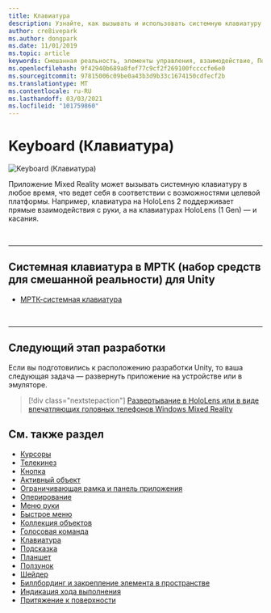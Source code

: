 ```yaml
---
title: Клавиатура
description: Узнайте, как вызывать и использовать системную клавиатуру с помощью набора средств Mixed Reality.
author: cre8ivepark
ms.author: dongpark
ms.date: 11/01/2019
ms.topic: article
keywords: Смешанная реальность, элементы управления, взаимодействие, Пользовательский интерфейс, UX, гарнитура смешанной реальности, гарнитура Windows Mixed Reality, гарнитура виртуальной реальности, HoloLens, клавиатура, МРТК, набор средств смешанной реальности
ms.openlocfilehash: 9f42940b689a8fef77c9cf2f269100fccccfe6e0
ms.sourcegitcommit: 97815006c09be0a43b3d9b33c1674150cdfecf2b
ms.translationtype: MT
ms.contentlocale: ru-RU
ms.lasthandoff: 03/03/2021
ms.locfileid: "101759860"
---
```

# <a name="keyboard"></a>Keyboard (Клавиатура)

![Keyboard (Клавиатура)](images/UX_Hero_Keyboard.jpg)

Приложение Mixed Reality может вызывать системную клавиатуру в любое время, что ведет себя в соответствии с возможностями целевой платформы. Например, клавиатура на HoloLens 2 поддерживает прямые взаимодействия с руки, а на клавиатурах HoloLens (1 Gen) — и касания.

<br>

---

## <a name="system-keyboard-in-mrtk-mixed-reality-toolkit-for-unity"></a>Системная клавиатура в МРТК (набор средств для смешанной реальности) для Unity

* [МРТК-системная клавиатура](https://docs.microsoft.com/windows/mixed-reality/mrtk-docs/features/ux-building-blocks/system-keyboard.md)

<br>

---

## <a name="next-development-checkpoint"></a>Следующий этап разработки

Если вы подготовились к расположению разработки Unity, то ваша следующая задача — развернуть приложение на устройстве или в эмуляторе. 

> [!div class="nextstepaction"]
> [Развертывание в HoloLens или в виде впечатляющих головных телефонов Windows Mixed Reality](../develop/platform-capabilities-and-apis/using-visual-studio.md)

## <a name="see-also"></a>См. также раздел

* [Курсоры](cursors.md)
* [Телекинез](point-and-commit.md)
* [Кнопка](button.md)
* [Активный объект](interactable-object.md)
* [Ограничивающая рамка и панель приложения](app-bar-and-bounding-box.md)
* [Оперирование](direct-manipulation.md)
* [Меню руки](hand-menu.md)
* [Быстрое меню](near-menu.md)
* [Коллекция объектов](object-collection.md)
* [Голосовая команда](voice-input.md)
* [Клавиатура](keyboard.md)
* [Подсказка](tooltip.md)
* [Планшет](slate.md)
* [Ползунок](slider.md)
* [Шейдер](shader.md)
* [Биллбординг и закрепление элемента в пространстве](billboarding-and-tag-along.md)
* [Индикация хода выполнения](progress.md)
* [Притяжение к поверхности](surface-magnetism.md)

